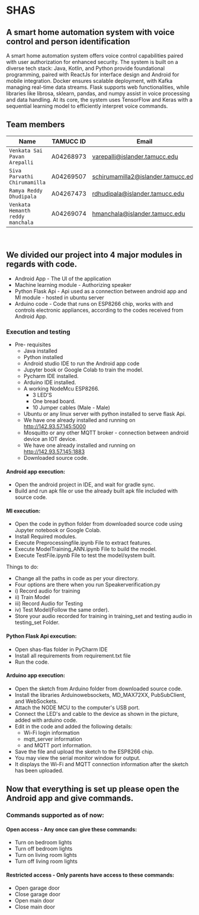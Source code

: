 # SHAS

## A smart home automation system with voice control and person identification

A smart home automation system offers voice control capabilities paired with user authorization for enhanced security. The system is built on a diverse tech stack: Java, Kotlin, and Python provide foundational programming, paired with ReactJs for interface design and Android for mobile integration. Docker ensures scalable deployment, with Kafka managing real-time data streams. Flask supports web functionalities, while libraries like librosa, sklearn, pandas, and numpy assist in voice processing and data handling. At its core, the system uses TensorFlow and Keras with a sequential learning model to efficiently interpret voice commands.

## Team members

| Name                              | TAMUCC ID | Email                              |
|-----------------------------------|-----------|------------------------------------|
| `Venkata Sai Pavan Arepalli`      | A04268973 | varepalli@islander.tamucc.edu      |
| `Siva Parvathi Chirumamilla`      | A04269507 | schirumamilla2@islander.tamucc.edu |
| `Ramya Reddy Dhudipala`           | A04267473 | rdhudipala@islander.tamucc.edu     |
| `Venkata Hemanth reddy manchala ` | A04269074 | hmanchala@islander.tamucc.edu      |


&nbsp;

## We divided our project into 4 major modules in regards with code.

- Android App - The UI of the application
- Machine learning module - Authorizing speaker
- Python Flask Api - Api used as a connection between android app and Ml module - hosted in ubuntu server
- Arduino code - Code that runs on ESP8266 chip, works with and controls electronic appliances, according to the codes
  received from Android App.

### Execution and testing

* Pre- requisites
    * Java installed
    * Python installed
    * Android studio IDE to run the Android app code
    * Jupyter book or Google Colab to train the model.
    * Pycharm IDE installed.
    * Arduino IDE installed.
    * A working NodeMcu ESP8266.
      * 3 LED'S
      * One bread board.
      * 10 Jumper cables (Male - Male)
    * Ubuntu or any linux server with python installed to serve flask Api.
    * We have one already installed and running on http://142.93.57.145:5000
    * Mosquitto or any other MQTT broker - connection between android device an IOT device.
    * We have one already installed and running on http://142.93.57.145:1883
    * Downloaded source code.

#### Android app execution:

* Open the android project in IDE, and wait for gradle sync.
* Build and run apk file or use the already built apk file included with source code.

#### Ml execution:

- Open the code in python folder from downloaded source code using Jupyter notebook or Google Colab.
- Install Required modules.
- Execute Preprocessingfile.ipynb File to extract features.
- Execute ModelTraining_ANN.ipynb File to build the model.
- Execute TestFile.ipynb File to test the model/system built.

Things to do:
- Change all the paths in code as per your directory.
- Four options are there when you run Speakerverification.py 
- i) Record audio for training 
- ii) Train Model 
- iii) Record Audio for Testing 
- iv) Test Model(Follow the same order).
- Store your audio recorded for training in training_set and testing audio in testing_set Folder.

#### Python Flask Api execution:
- Open shas-flas folder in PyCharm IDE
- Install all requirements from requirement.txt file
- Run the code.


#### Arduino app execution:
- Open the sketch from Arduino folder from downloaded source code.
- Install the libraries Arduinowebsockets, MD_MAX72XX, PubSubClient, and WebSockets.
- Attach the NODE MCU to the computer's USB port.
- Connect the LED's and cable to the device as shown in the picture, added with arduino code.
- Edit in the code and added the following details:
  - Wi-Fi login information
  - mqtt_server information
  - and MQTT port information.
- Save the file and upload the sketch to the ESP8266 chip.
- You may view the serial monitor window for output.
- It displays the  Wi-Fi and MQTT connection information after the sketch has been uploaded.

## Now that everything is set up please open the Android app and give commands.

### Commands supported as of now:

#### Open access - Any once can give these commands:
- Turn on bedroom lights
- Turn off bedroom lights
- Turn on living room lights
- Turn off living room lights

#### Restricted access - Only parents have access to these commands:
- Open garage door
- Close garage door
- Open main door
- Close main door


